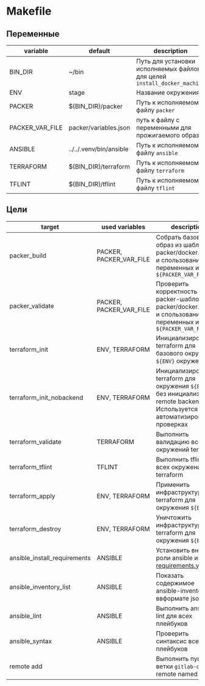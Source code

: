# Makefile

## Переменные

| variable        | default                 | description                                                              |
| --------------- | ----------------------- | ------------------------------------------------------------------------ |
| BIN_DIR         | ~/bin                   | Путь для установки исполняемых файлов для целей `install_docker_machine` |
| ENV             | stage                   | Название окружения                                                       |
| PACKER          | ${BIN_DIR}/packer       | Путь к исполняемому файлу `packer`                                       |
| PACKER_VAR_FILE | packer/variables.json   | путь к файлу с переменными для прожигаемого образа                       |
| ANSIBLE         | ../../.venv/bin/ansible | Путь к исполняемому файлу `ansible`                                      |
| TERRAFORM       | ${BIN_DIR}/terraform    | Путь к исполняемому файлу `terraform`                                    |
| TFLINT          | ${BIN_DIR}/tflint       | Путь к исполняемому файлу `tflint`                                       |

## Цели

| target                       | used variables          | description                                                                                                                      |
| ---------------------------- | ----------------------- | -------------------------------------------------------------------------------------------------------------------------------- |
| packer_build                 | PACKER, PACKER_VAR_FILE | Собрать базовый образ из шаблона packer/docker.json с и спользованием переменных из `${PACKER_VAR_FILE}`                         |
| packer_validate              | PACKER, PACKER_VAR_FILE | Проверить корректность packer-шаблона packer/docker.json с и спользованием переменных из `${PACKER_VAR_FILE}`                    |
| terraform_init               | ENV, TERRAFORM          | Инициализировать terraform для базового окружения `${ENV}` окружения                                                             |
| terraform_init_nobackend     | ENV, TERRAFORM          | Инициализировать terraform для окружения `${ENV}`, без инициализации remote backend. Используется в автоматизированных проверках |
| terraform_validate           | TERRAFORM               | Выполнить валидацию всех окружений terraform                                                                                     |
| terraform_tflint             | TFLINT                  | Выполнить tflint для всех окружений terraform                                                                                    |
| terraform_apply              | ENV, TERRAFORM          | Применить инфраструктуру terraform для окружения `${ENV}`                                                                        |
| terraform_destroy            | ENV, TERRAFORM          | Уничтожить инфраструктуру terraform для окружения `${ENV}`                                                                       |
| ansible_install_requirements | ANSIBLE                 | Установить внешние роли ansible из [requirements.yml](docker-monolith/ansible/environments/stage/requirements.yml)               |
| ansible_inventory_list       | ANSIBLE                 | Показать содержимое ansible-inventory ввформате json                                                                             |
| ansible_lint                 | ANSIBLE                 | Выполнить ansible-lint для всех плейбуков                                                                                        |
| ansible_syntax               | ANSIBLE                 | Проверить синтаксис всех плейбуков                                                                                               |
| remote add                   |                         | Выполнить пуш ветки `gitlab-ci-1` в remote named `gitlab`                                                                        |
